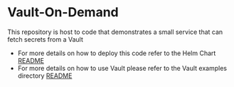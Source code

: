 # Vault-On-Demand

This repository is host to code that demonstrates a small service that can fetch secrets from a Vault

* For more details on how to deploy this code refer to the Helm Chart [README](/infrastructure/helm/vault-on-demand/README.md)
* For more details on how to use Vault please refer to the Vault examples directory [README](/infrastructure/k8s/local/vault-example/README.md)